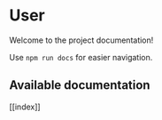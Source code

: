 # User 

Welcome to the project documentation!

Use `npm run docs` for easier navigation.

## Available documentation

[[index]]
